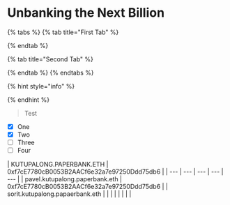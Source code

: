 # Unbanking the Next Billion

{% tabs %}
{% tab title="First Tab" %}

{% endtab %}

{% tab title="Second Tab" %}

{% endtab %}
{% endtabs %}

{% hint style="info" %}

{% endhint %}

> Test

* [x] One
* [x] Two
* [ ] Three
* [ ] Four

| KUTUPALONG.PAPERBANK.ETH | 0xf7cE7780cB0053B2AACf6e32a7e97250Ddd75db6 |
| --- | --- | --- | --- | --- |
| pavel.kutupalong.paperbank.eth | 0xf7cE7780cB0053B2AACf6e32a7e97250Ddd75db6 |
| sorit.kutupalong.papaerbank.eth |  |
|  |  |
|  |  |



